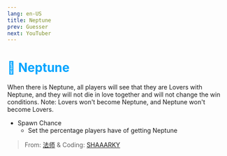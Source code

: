 ```yaml
---
lang: en-US
title: Neptune
prev: Guesser
next: YouTuber
---
```


# <font color=#00a4ff>🔱 <b>Neptune</b></font> <Badge text="Addon" type="tip" vertical="middle"/>

When there is Neptune, all players will see that they are Lovers with Neptune, and they will not die in love together and will not change the win conditions. Note: Lovers won't become Neptune, and Neptune won't become Lovers.
* Spawn Chance
  * Set the percentage players have of getting Neptune

> From: [法师](https://space.bilibili.com/511107305) & Coding: [SHAAARKY](https://github.com/SHAAARKY)